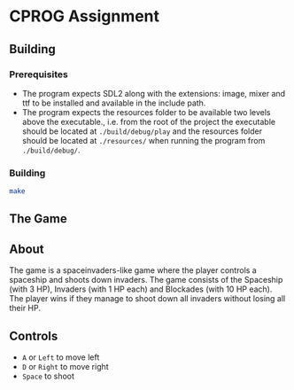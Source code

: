 # CPROG Assignment
## Building
### Prerequisites
- The program expects SDL2 along with the extensions: image, mixer and ttf to be installed and available in the include path. 
- The program expects the resources folder to be available two levels above the executable., i.e. from the root of the project the executable should be located at `./build/debug/play` and the resources folder should be located at `./resources/` when running the program from `./build/debug/`.
### Building
```bash	
make
```

## The Game
## About
The game is a spaceinvaders-like game where the player controls a spaceship and shoots down invaders. The game consists of the Spaceship (with 3 HP), Invaders (with 1 HP each) and Blockades (with 10 HP each). The player wins if they manage to shoot down all invaders without losing all their HP.
## Controls
- `A` or `Left` to move left
- `D` or `Right` to move right
- `Space` to shoot